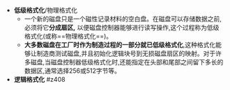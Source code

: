 - **低级格式化**/物理格式化
	- 一个新的磁盘只是一个磁性记录材料的空白盘。在磁盘可以存储数据之前,必须将它**分成扇区,** 以便磁盘控制器能够进行读写操作,这个过程称为低级格式化(或称==物理格式化==)。
	- **大多数磁盘在工厂时作为制造过程的一部分就已低级格式化**,这种格式化能够让制造商测试磁盘,并且初始化逻辑块号到无损磁盘扇区的映射。对于许多磁盘,当磁盘控制器低级格式化时,还能指定在头部和尾部之间留下多长的数据区,通常选择256或512字节等。
- **逻辑格式化** #z408 